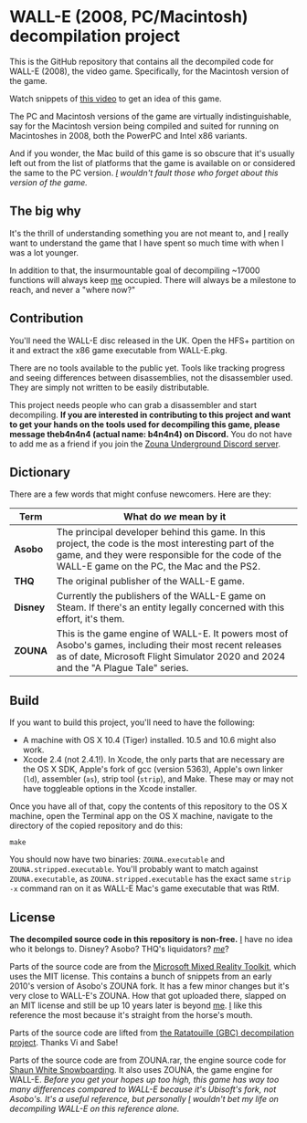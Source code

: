# WALL-E (2008, PC/Macintosh) decompilation project

This is the GitHub repository that contains all the decompiled code for WALL-E (2008), the video game. Specifically, for the Macintosh version of the game.

Watch snippets of [this video](https://www.youtube.com/watch?v=vGgQldClnlU) to get an idea of this game.

The PC and Macintosh versions of the game are virtually indistinguishable, say for the Macintosh version being compiled and suited for running on Macintoshes in 2008, both the PowerPC and Intel x86 variants.

And if you wonder, the Mac build of this game is so obscure that it's usually left out from the list of platforms that the game is available on or considered the same to the PC version. *[I](https://github.com/ivanka2012) wouldn't fault those who forget about this version of the game.*

## The big why

It's the thrill of understanding something you are not meant to, and [I](https://github.com/ivanka2012) really want to understand the game that I have spent so much time with when I was a lot younger.

In addition to that, the insurmountable goal of decompiling ~17000 functions will always keep [me](https://github.com/ivanka2012) occupied. There will always be a milestone to reach, and never a "where now?"

## Contribution

You'll need the WALL-E disc released in the UK. Open the HFS+ partition on it and extract the x86 game executable from WALL-E.pkg.

There are no tools available to the public yet. Tools like tracking progress and seeing differences between disassemblies, not the disassembler used. They are simply not written to be easily distributable. 

This project needs people who can grab a disassembler and start decompiling. **If you are interested in contributing to this project and want to get your hands on the tools used for decompiling this game, please message theb4n4n4 (actual name: b4n4n4) on Discord.** You do not have to add me as a friend if you join the [Zouna Underground Discord server](https://discord.gg/CQgMNbYeUR).

## Dictionary

There are a few words that might confuse newcomers. Here are they:

| **Term** | **What do *we* mean by it** |
| --- | --- |
| **Asobo** | The principal developer behind this game. In this project, the code is the most interesting part of the game, and they were responsible for the code of the WALL-E game on the PC, the Mac and the PS2. |
| **THQ** | The original publisher of the WALL-E game. |
| **Disney** | Currently the publishers of the WALL-E game on Steam. If there's an entity legally concerned with this effort, it's them. |
| **ZOUNA** | This is the game engine of WALL-E. It powers most of Asobo's games, including their most recent releases as of date, Microsoft Flight Simulator 2020 and 2024 and the "A Plague Tale" series. | 

## Build

If you want to build this project, you'll need to have the following:
- A machine with OS X 10.4 (Tiger) installed. 10.5 and 10.6 might also work.
- Xcode 2.4 (not 2.4.1!). In Xcode, the only parts that are necessary are the OS X SDK, Apple's fork of gcc (version 5363), Apple's own linker (`ld`), assembler (`as`), strip tool (`strip`), and Make. These may or may not have toggleable options in the Xcode installer.

Once you have all of that, copy the contents of this repository to the OS X machine, open the Terminal app on the OS X machine, navigate to the directory of the copied repository and do this:

`make`

You should now have two binaries: `ZOUNA.executable` and `ZOUNA.stripped.executable`. You'll probably want to match against `ZOUNA.executable`, as `ZOUNA.stripped.executable` has the exact same `strip -x` command ran on it as WALL-E Mac's game executable that was RtM.

## License

**The decompiled source code in this repository is non-free.** [I](https://github.com/ivanka2012) have no idea who it belongs to. Disney? Asobo? THQ's liquidators? *[me](https://github.com/ivanka2012)*?

Parts of the source code are from the [Microsoft Mixed Reality Toolkit](https://github.com/microsoft/MixedRealityToolkit/tree/main/SpatialUnderstanding/Src/Engine), which uses the MIT license. This contains a bunch of snippets from an early 2010's version of Asobo's ZOUNA fork. It has a few minor changes but it's very close to WALL-E's ZOUNA. How that got uploaded there, slapped on an MIT license and still be up 10 years later is beyond [me](https://github.com/ivanka2012). [I](https://github.com/ivanka2012) like this reference the most because it's straight from the horse's mouth.

Parts of the source code are lifted from [the Ratatouille (GBC) decompilation project](github.com/ZounaDecomp/RatDecomp). Thanks Vi and Sabe!

Parts of the source code are from ZOUNA.rar, the engine source code for [Shaun White Snowboarding](https://en.wikipedia.org/wiki/Shaun_White_Snowboarding). It also uses ZOUNA, the game engine for WALL-E. *Before you get your hopes up too high, this game has way too many differences compared to WALL-E because it's Ubisoft's fork, not Asobo's. It's a useful reference, but personally [I](https://github.com/ivanka2012) wouldn't bet my life on decompiling WALL-E on this reference alone.*